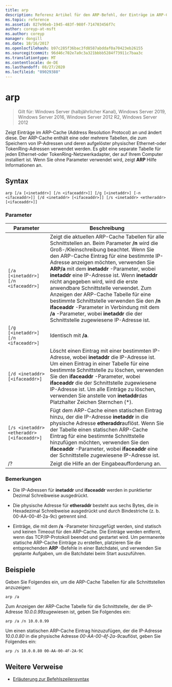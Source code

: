 ```yaml
---
title: arp
description: Referenz Artikel für den ARP-Befehl, der Einträge im ARP-Cache (Address Resolution Protocol), die zum Speichern von IP-Adressen und deren aufgelösten physischen Adressen verwendet werden, anzeigt und ändert.
ms.topic: reference
ms.assetid: 827e96eb-1945-483f-980f-714703456f7c
author: coreyp-at-msft
ms.author: coreyp
manager: dongill
ms.date: 10/16/2017
ms.openlocfilehash: b97c285f36bac3fd8587abddaf0a70423eb26155
ms.sourcegitcommit: 96d46c702e7a9c3a321bbbb5284f73911c7baa3c
ms.translationtype: MT
ms.contentlocale: de-DE
ms.lasthandoff: 08/27/2020
ms.locfileid: "89029388"
---
```

# <a name="arp"></a>arp

> Gilt für: Windows Server (halbjährlicher Kanal), Windows Server 2019, Windows Server 2016, Windows Server 2012 R2, Windows Server 2012

Zeigt Einträge im ARP-Cache (Address Resolution Protocol) an und ändert diese. Der ARP-Cache enthält eine oder mehrere Tabellen, die zum Speichern von IP-Adressen und deren aufgelöster physischer Ethernet-oder TokenRing-Adressen verwendet werden. Es gibt eine separate Tabelle für jeden Ethernet-oder TokenRing-Netzwerkadapter, der auf Ihrem Computer installiert ist. Wenn Sie ohne Parameter verwendet wird, zeigt **ARP** Hilfe Informationen an.

## <a name="syntax"></a>Syntax

```
arp [/a [<inetaddr>] [/n <ifaceaddr>]] [/g [<inetaddr>] [-n <ifaceaddr>]] [/d <inetaddr> [<ifaceaddr>]] [/s <inetaddr> <etheraddr> [<ifaceaddr>]]
```

### <a name="parameters"></a>Parameter

| Parameter | Beschreibung |
| --------- | ----------- |
| `[/a [<inetaddr>] [/n <ifaceaddr>]` | Zeigt die aktuellen ARP-Cache Tabellen für alle Schnittstellen an. Beim Parameter **/n** wird die Groß-/Kleinschreibung beachtet. Wenn Sie den ARP-Cache Eintrag für eine bestimmte IP-Adresse anzeigen möchten, verwenden Sie **ARP/a** mit dem **inetaddr** -Parameter, wobei **inetaddr** eine IP-Adresse ist. Wenn **inetaddr** nicht angegeben wird, wird die erste anwendbare Schnittstelle verwendet. Zum Anzeigen der ARP-Cache Tabelle für eine bestimmte Schnittstelle verwenden Sie den **/n ifaceaddr** -Parameter in Verbindung mit dem **/a** -Parameter, wobei **inetaddr** die der Schnittstelle zugewiesene IP-Adresse ist. |
| `[/g [<inetaddr>] [/n <ifaceaddr>]` | Identisch mit **/a**. |
| `[/d <inetaddr> [<ifaceaddr>]` | Löscht einen Eintrag mit einer bestimmten IP-Adresse, wobei **inetaddr** die IP-Adresse ist. Um einen Eintrag in einer Tabelle für eine bestimmte Schnittstelle zu löschen, verwenden Sie den **ifaceaddr** -Parameter, wobei **ifaceaddr** die der Schnittstelle zugewiesene IP-Adresse ist. Um alle Einträge zu löschen, verwenden Sie anstelle von **inetaddr**das Platzhalter Zeichen Sternchen (*). |
| `[/s <inetaddr> <etheraddr> [<ifaceaddr>]` | Fügt dem ARP-Cache einen statischen Eintrag hinzu, der die IP-Adresse **inetaddr** in die physische Adresse **etheraddr**auflöst. Wenn Sie der Tabelle einen statischen ARP-Cache Eintrag für eine bestimmte Schnittstelle hinzufügen möchten, verwenden Sie den **ifaceaddr** -Parameter, wobei **ifaceaddr** eine der Schnittstelle zugewiesene IP-Adresse ist. |
| /? | Zeigt die Hilfe an der Eingabeaufforderung an. |

### <a name="remarks"></a>Bemerkungen

- Die IP-Adressen für **inetaddr** und **ifaceaddr** werden in punktierter Dezimal Schreibweise ausgedrückt.

- Die physische Adresse für **etheraddr** besteht aus sechs Bytes, die in Hexadezimal Schreibweise ausgedrückt und durch Bindestriche (z. b. 00-AA-00-4f-2a-9c) getrennt sind.

- Einträge, die mit dem **/s** -Parameter hinzugefügt werden, sind statisch und keinen Timeout für den ARP-Cache. Die Einträge werden entfernt, wenn das TCP/IP-Protokoll beendet und gestartet wird. Um permanente statische ARP-Cache Einträge zu erstellen, platzieren Sie die entsprechenden **ARP** -Befehle in einer Batchdatei, und verwenden Sie geplante Aufgaben, um die Batchdatei beim Start auszuführen.

## <a name="examples"></a>Beispiele

Geben Sie Folgendes ein, um die ARP-Cache Tabellen für alle Schnittstellen anzuzeigen:

```
arp /a
```

Zum Anzeigen der ARP-Cache Tabelle für die Schnittstelle, der die IP-Adresse *10.0.0.99*zugewiesen ist, geben Sie Folgendes ein:

```
arp /a /n 10.0.0.99
```

Um einen statischen ARP-Cache Eintrag hinzuzufügen, der die IP-Adresse *10.0.0.80* in die physische Adresse *00-AA-00-4f-2a-9c*auflöst, geben Sie Folgendes ein:

```
arp /s 10.0.0.80 00-AA-00-4F-2A-9C
```

## <a name="additional-references"></a>Weitere Verweise

- [Erläuterung zur Befehlszeilensyntax](command-line-syntax-key.md)
